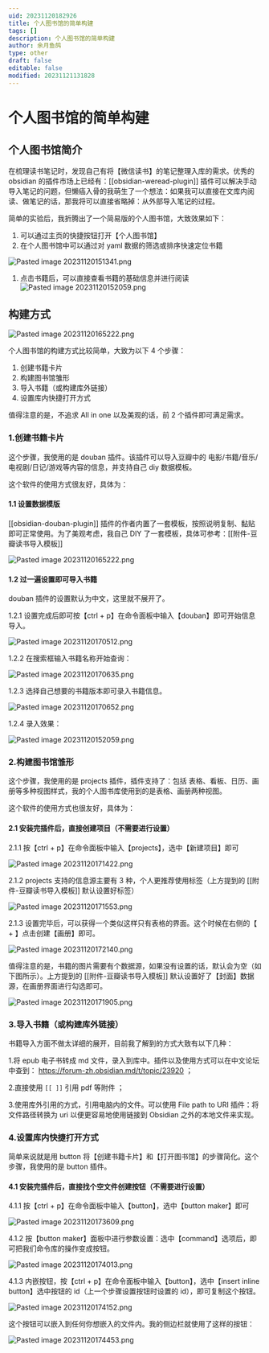 ```yaml
---
uid: 20231120182926
title: 个人图书馆的简单构建
tags: []
description: 个人图书馆的简单构建
author: 余月鱼鸽
type: other
draft: false
editable: false
modified: 20231121131828
---
```


# 个人图书馆的简单构建

## 个人图书馆简介

在梳理读书笔记时，发现自己有将【微信读书】的笔记整理入库的需求。优秀的 obsidian 的插件市场上已经有：[[obsidian-weread-plugin]] 插件可以解决手动导入笔记的问题，但懒癌入骨的我萌生了一个想法：如果我可以直接在文库内阅读、做笔记的话，那我将可以直接省略掉：从外部导入笔记的过程。

简单的实验后，我折腾出了一个简易版的个人图书馆，大致效果如下：

1. 可以通过主页的快捷按钮打开【个人图书馆】
2. 在个人图书馆中可以通过对 yaml 数据的筛选或排序快速定位书籍

![Pasted image 20231120151341.png](https://cdn.pkmer.cn/images/Pasted%20image%2020231120151341.png!pkmer)

1. 点击书籍后，可以直接查看书籍的基础信息并进行阅读
![Pasted image 20231120152059.png](https://cdn.pkmer.cn/images/Pasted%20image%2020231120152059.png!pkmer)

## 构建方式

![Pasted image 20231120165222.png](https://cdn.pkmer.cn/images/Pasted%20image%2020231120165222.png!pkmer)

个人图书馆的构建方式比较简单，大致为以下 4 个步骤：

1. 创建书籍卡片
2. 构建图书馆雏形
3. 导入书籍（或构建库外链接）
4. 设置库内快捷打开方式

值得注意的是，不追求 All in one 以及美观的话，前 2 个插件即可满足需求。

### 1.创建书籍卡片

这个步骤，我使用的是 douban 插件。该插件可以导入豆瓣中的 电影/书籍/音乐/电视剧/日记/游戏等内容的信息，并支持自己 diy 数据模板。

这个软件的使用方式很友好，具体为：

#### 1.1 设置数据模版

[[obsidian-douban-plugin]] 插件的作者内置了一套模板，按照说明复制、黏贴即可正常使用。为了美观考虑，我自己 DIY 了一套模板，具体可参考：[[附件-豆瓣读书导入模板]]

![Pasted image 20231120165222.png](https://cdn.pkmer.cn/images/Pasted%20image%2020231120165222.png!pkmer)

#### 1.2 过一遍设置即可导入书籍

douban 插件的设置默认为中文，这里就不展开了。

1.2.1 设置完成后即可按【ctrl + p】在命令面板中输入【douban】即可开始信息导入。

![Pasted image 20231120170512.png](https://cdn.pkmer.cn/images/Pasted%20image%2020231120170512.png!pkmer)

1.2.2 在搜索框输入书籍名称开始查询：

![Pasted image 20231120170635.png](https://cdn.pkmer.cn/images/Pasted%20image%2020231120170635.png!pkmer)

1.2.3 选择自己想要的书籍版本即可录入书籍信息。

![Pasted image 20231120170652.png](https://cdn.pkmer.cn/images/Pasted%20image%2020231120170652.png!pkmer)

1.2.4 录入效果：

![Pasted image 20231120152059.png](https://cdn.pkmer.cn/images/Pasted%20image%2020231120152059.png!pkmer)

### 2.构建图书馆雏形

这个步骤，我使用的是 projects 插件，插件支持了：包括 表格、看板、日历、画册等多种视图样式，我的个人图书库使用到的是表格、画册两种视图。

这个软件的使用方式也很友好，具体为：

#### 2.1 安装完插件后，直接创建项目（不需要进行设置）

2.1.1 按【ctrl + p】在命令面板中输入【projects】，选中【新建项目】即可

![Pasted image 20231120171422.png](https://cdn.pkmer.cn/images/Pasted%20image%2020231120171422.png!pkmer)

2.1.2 projects 支持的信息源主要有 3 种，个人更推荐使用标签（上方提到的 [[附件-豆瓣读书导入模板]] 默认设置好标签）

![Pasted image 20231120171553.png](https://cdn.pkmer.cn/images/Pasted%20image%2020231120171553.png!pkmer)

2.1.3 设置完毕后，可以获得一个类似这样只有表格的界面。这个时候在右侧的【 + 】点击创建【画册】即可。

![Pasted image 20231120172140.png](https://cdn.pkmer.cn/images/Pasted%20image%2020231120172140.png!pkmer)

值得注意的是，书籍的图片需要有个数据源，如果没有设置的话，默认会为空（如下图所示）。上方提到的 [[附件-豆瓣读书导入模板]] 默认设置好了【封面】数据源，在画册界面进行勾选即可。

![Pasted image 20231120171905.png](https://cdn.pkmer.cn/images/Pasted%20image%2020231120171905.png!pkmer)

### 3.导入书籍（或构建库外链接）

书籍导入方面不做太详细的展开，目前我了解到的方式大致有以下几种：

1.将 epub 电子书转成 md 文件，录入到库中。插件以及使用方式可以在中文论坛中查到： <https://forum-zh.obsidian.md/t/topic/23920> ；

2.直接使用 `[[ ]]` 引用 pdf 等附件 ；

3.使用库外引用的方式，引用电脑内的文件。可以使用 File path to URI 插件：将文件路径转换为 uri 以便更容易地使用链接到 Obsidian 之外的本地文件来实现。

### 4.设置库内快捷打开方式

简单来说就是用 button 将【创建书籍卡片】和【打开图书馆】的步骤简化。这个步骤，我使用的是 button 插件。

#### 4.1 安装完插件后，直接找个空文件创建按钮（不需要进行设置）

4.1.1 按【ctrl + p】在命令面板中输入【button】，选中【button maker】即可

![Pasted image 20231120173609.png](https://cdn.pkmer.cn/images/Pasted%20image%2020231120173609.png!pkmer)

4.1.2 按【button maker】面板中进行参数设置：选中【command】选项后，即可把我们命令库的操作变成按钮。

![Pasted image 20231120174013.png](https://cdn.pkmer.cn/images/Pasted%20image%2020231120174013.png!pkmer)

4.1.3 内嵌按钮，按【ctrl + p】在命令面板中输入【button】，选中【insert inline button】选中按钮的 id（上一个步骤设置按钮时设置的 id），即可复制这个按钮。

![Pasted image 20231120174152.png](https://cdn.pkmer.cn/images/Pasted%20image%2020231120174152.png!pkmer)

这个按钮可以嵌入到任何你想嵌入的文件内。我的侧边栏就使用了这样的按钮：

![Pasted image 20231120174453.png](https://cdn.pkmer.cn/images/Pasted%20image%2020231120174453.png!pkmer)
